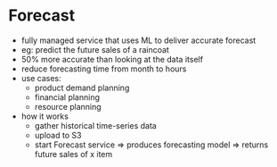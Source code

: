 # Forecast

* fully managed service that uses ML to deliver accurate forecast
* eg: predict the future sales of a raincoat
* 50% more accurate than looking at the data itself
* reduce forecasting time from month to hours
* use cases:
  * product demand planning
  * financial planning
  * resource planning
* how it works
  * gather historical time-series data
  * upload to S3
  * start Forecast service => produces forecasting model => returns future sales of x item
